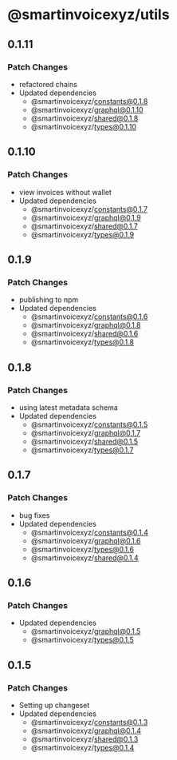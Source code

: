# @smartinvoicexyz/utils

## 0.1.11

### Patch Changes

- refactored chains
- Updated dependencies
  - @smartinvoicexyz/constants@0.1.8
  - @smartinvoicexyz/graphql@0.1.10
  - @smartinvoicexyz/shared@0.1.8
  - @smartinvoicexyz/types@0.1.10

## 0.1.10

### Patch Changes

- view invoices without wallet
- Updated dependencies
  - @smartinvoicexyz/constants@0.1.7
  - @smartinvoicexyz/graphql@0.1.9
  - @smartinvoicexyz/shared@0.1.7
  - @smartinvoicexyz/types@0.1.9

## 0.1.9

### Patch Changes

- publishing to npm
- Updated dependencies
  - @smartinvoicexyz/constants@0.1.6
  - @smartinvoicexyz/graphql@0.1.8
  - @smartinvoicexyz/shared@0.1.6
  - @smartinvoicexyz/types@0.1.8

## 0.1.8

### Patch Changes

- using latest metadata schema
- Updated dependencies
  - @smartinvoicexyz/constants@0.1.5
  - @smartinvoicexyz/graphql@0.1.7
  - @smartinvoicexyz/shared@0.1.5
  - @smartinvoicexyz/types@0.1.7

## 0.1.7

### Patch Changes

- bug fixes
- Updated dependencies
  - @smartinvoicexyz/constants@0.1.4
  - @smartinvoicexyz/graphql@0.1.6
  - @smartinvoicexyz/types@0.1.6
  - @smartinvoicexyz/shared@0.1.4

## 0.1.6

### Patch Changes

- Updated dependencies
  - @smartinvoicexyz/graphql@0.1.5
  - @smartinvoicexyz/types@0.1.5

## 0.1.5

### Patch Changes

- Setting up changeset
- Updated dependencies
  - @smartinvoicexyz/constants@0.1.3
  - @smartinvoicexyz/graphql@0.1.4
  - @smartinvoicexyz/shared@0.1.3
  - @smartinvoicexyz/types@0.1.4
